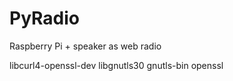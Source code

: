 # PyRadio
Raspberry Pi + speaker as web radio

libcurl4-openssl-dev libgnutls30  gnutls-bin openssl

